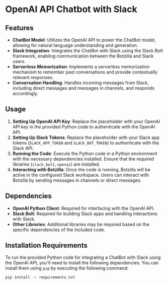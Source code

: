 # OpenAI API Chatbot with Slack

## Features

- **ChatBot Model**: Utilizes the OpenAI API to power the ChatBot model, allowing for natural language understanding and generation.
- **Slack Integration**: Integrates the ChatBot with Slack using the Slack Bolt framework, enabling communication between the Botzilla and Slack users.
- **Serverless Memorization**: Implements a serverless memorization mechanism to remember past conversations and provide contextually relevant responses.
- **Conversation Handling**: Handles incoming messages from Slack, including direct messages and messages in channels, and responds accordingly.

## Usage

1. **Setting Up OpenAI API Key**: Replace the placeholder with your OpenAI API key in the provided Python code to authenticate with the OpenAI API.
2. **Setting Up Slack Tokens**: Replace the placeholder with your Slack app tokens (`SLACK_APP_TOKEN` and `SLACK_BOT_TOKEN`) to authenticate with the Slack API.
3. **Running the Code**: Execute the Python code in a Python environment with the necessary dependencies installed. Ensure that the required libraries (`slack_bolt`, `openai`) are installed.
4. **Interacting with Botzilla**: Once the code is running, Botzilla will be active in the configured Slack workspace. Users can interact with Botzilla by sending messages in channels or direct messages.

## Dependencies

- **OpenAI Python Client**: Required for interfacing with the OpenAI API.
- **Slack Bolt**: Required for building Slack apps and handling interactions with Slack.
- **Other Libraries**: Additional libraries may be required based on the specific dependencies of the included code.

## Installation Requirements

To run the provided Python code for integrating a ChatBot with Slack using the OpenAI API, you'll need to install the following dependencies. You can install them using `pip` by executing the following command:

```bash
pip install -r requirements.txt
